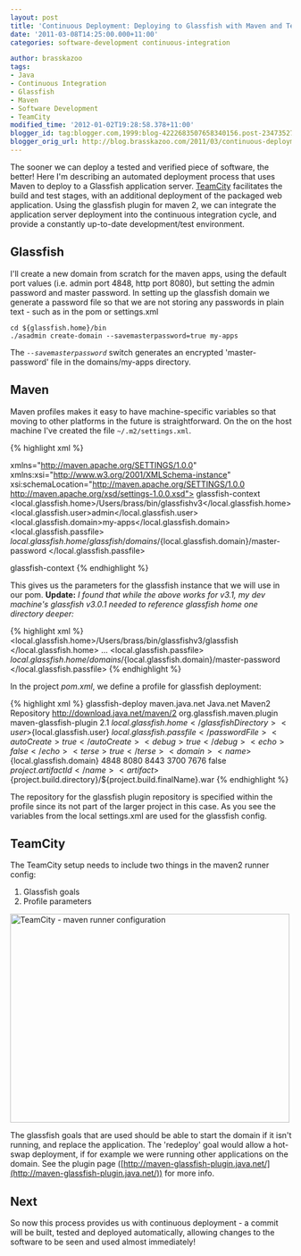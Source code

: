 ```yaml
---
layout: post
title: 'Continuous Deployment: Deploying to Glassfish with Maven and TeamCity'
date: '2011-03-08T14:25:00.000+11:00'
categories: software-development continuous-integration

author: brasskazoo
tags:
- Java
- Continuous Integration
- Glassfish
- Maven
- Software Development
- TeamCity
modified_time: '2012-01-02T19:28:58.378+11:00'
blogger_id: tag:blogger.com,1999:blog-4222683507658340156.post-2347352711078141555
blogger_orig_url: http://blog.brasskazoo.com/2011/03/continuous-deployment-deploying-to.html
---
```


The sooner we can deploy a tested and verified piece of software, the better!
Here I'm describing an automated deployment process that uses Maven to deploy 
to a Glassfish application server. [TeamCity](https://www.jetbrains.com/teamcity) facilitates the build and test
stages, with an additional deployment of the packaged web application. Using 
the glassfish plugin for maven 2, we can integrate the application server 
deployment into the continuous integration cycle, and provide a constantly 
up-to-date development/test environment.

##  Glassfish

I'll create a new domain from scratch for the maven apps, using
the default port values (i.e. admin port 4848, http port 8080), but setting 
the admin password and master password.  In setting up the glassfish domain we 
generate a password file so that we are not storing any passwords in plain 
text - such as in the pom or settings.xml 

````
cd ${glassfish.home}/bin
./asadmin create-domain --savemasterpassword=true my-apps
````

The _`--savemasterpassword`_ switch generates an encrypted
'master-password' file in the domains/my-apps directory. 
##    Maven
Maven profiles makes it easy to have machine-specific variables so
that moving to other platforms in the future is straightforward.  On the on 
the host machine I've created the file `~/.m2/settings.xml`.

{% highlight xml %}
<?xml version="1.0" encoding="UTF-8"?>
xmlns="http://maven.apache.org/SETTINGS/1.0.0" 
xmlns:xsi="http://www.w3.org/2001/XMLSchema-instance" 
xsi:schemaLocation="http://maven.apache.org/SETTINGS/1.0.0 
http://maven.apache.org/xsd/settings-1.0.0.xsd">
  <profiles>
    <profile>
      <id>glassfish-context</id>
      <properties>
        <local.glassfish.home>/Users/brass/bin/glassfishv3</local.glassfish.home>
        <local.glassfish.user>admin</local.glassfish.user>
        <local.glassfish.domain>my-apps</local.glassfish.domain>
        <local.glassfish.passfile>
        ${local.glassfish.home}/glassfish/domains/${local.glassfish.domain}/master-password
        </local.glassfish.passfile>
      </properties>
    </profile>
  </profiles>

  <activeProfiles>
    <activeProfile>glassfish-context</activeProfile>
  </activeProfiles>
</settings>
{% endhighlight %}

This gives us the parameters for the glassfish instance that we will use in 
our pom.  **Update:** _I found that while the above works for v3.1, my dev
machine's glassfish v3.0.1 needed to reference glassfish home one directory 
deeper:_

{% highlight xml %}
<local.glassfish.home>/Users/brass/bin/glassfishv3/glassfish 
</local.glassfish.home> 
... 
<local.glassfish.passfile> 
${local.glassfish.home}/domains/${local.glassfish.domain}/master-password 
</local.glassfish.passfile> 
{% endhighlight %}

In the project _pom.xml_, we define a profile for glassfish deployment:

{% highlight xml %}
<profile>
  <id>glassfish-deploy</id>
  <pluginRepositories>
    <pluginRepository>
      <id>maven.java.net</id>
        <name>Java.net Maven2 Repository</name>
        <url>http://download.java.net/maven/2</url>
      </pluginRepository>
    </pluginRepositories>
    <build>
      <plugins>
      <plugin>
        <groupId>org.glassfish.maven.plugin</groupId>
        <artifactId>maven-glassfish-plugin</artifactId>
        <version>2.1</version>
        <configuration>
          <glassfishDirectory>${local.glassfish.home}</glassfishDirectory>
          <user>${local.glassfish.user}</user>
          <passwordFile>${local.glassfish.passfile}</passwordFile>
          <autoCreate>true</autoCreate>
          <debug>true</debug>
          <echo>false</echo>
          <terse>true</terse>
          <domain>
            <name>${local.glassfish.domain}</name>
            <adminPort>4848</adminPort>
            <httpPort>8080</httpPort>
            <httpsPort>8443</httpsPort>
            <iiopPort>3700</iiopPort>
            <jmsPort>7676</jmsPort>
            <reuse>false</reuse>
          </domain>
          <components>
            <component>
              <name>${project.artifactId}</name>
              <artifact>${project.build.directory}/${project.build.finalName}.war</artifact>
            </component>
          </components>
        </configuration>
      </plugin>
    </plugins>
  </build>
</profile>
{% endhighlight %}

The repository for the glassfish plugin repository is specified within the 
profile since its not part of the larger project in this case.  As you see the 
variables from the local settings.xml are used for the glassfish config. 

##  TeamCity

The TeamCity setup needs to include two things in the maven2 runner config:

1. Glassfish goals
1. Profile parameters

<img alt="TeamCity - maven runner configuration" class="alignnone size-full wp-image-333" height="374" src="http://codingbone.files.wordpress.com/2011/03/picture-4.png" title="TeamCity-glassfishdeploy" width="500" />

The glassfish goals that are used should be able to start the domain if it 
isn't running, and replace the application.  The 'redeploy' goal would allow a 
hot-swap deployment, if for example we were running other applications on the 
domain.  See the plugin page 
([http://maven-glassfish-plugin.java.net/](http://maven-glassfish-plugin.java.net/)) 
for more info. 

## Next

So now this process provides us with continuous deployment - a commit
will be built, tested and deployed automatically, allowing changes to the 
software to be seen and used almost immediately! 